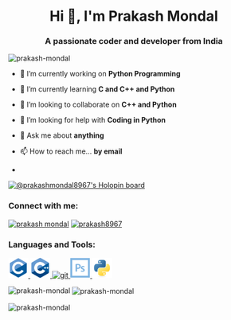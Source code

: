 <h1 align="center">Hi 👋, I'm Prakash Mondal</h1>
<h3 align="center">A passionate coder and developer from India</h3>

<p align="left"> <img src="https://komarev.com/ghpvc/?username=prakash-mondal&label=Profile%20views&color=0e75b6&style=flat" alt="prakash-mondal" /> </p>

- 🔭 I’m currently working on **Python Programming**

- 🌱 I’m currently learning **C and C++ and Python**

- 👯 I’m looking to collaborate on **C++ and Python**

- 🤝 I’m looking for help with **Coding in Python**

- 💬 Ask me about **anything**

- 📫 How to reach me... **by email**
- 
[![@prakashmondal8967's Holopin board](https://holopin.me/prakashmondal8967)](https://holopin.io/@prakashmondal8967)

<h3 align="left">Connect with me:</h3>
<p align="left">
<a href="https://fb.com/prakash mondal" target="blank"><img align="center" src="https://raw.githubusercontent.com/rahuldkjain/github-profile-readme-generator/master/src/images/icons/Social/facebook.svg" alt="prakash mondal" height="30" width="40" /></a>
<a href="https://www.codechef.com/users/prakash8967" target="blank"><img align="center" src="https://cdn.jsdelivr.net/npm/simple-icons@3.1.0/icons/codechef.svg" alt="prakash8967" height="30" width="40" /></a>
</p>

<h3 align="left">Languages and Tools:</h3>
<p align="left"> <a href="https://www.cprogramming.com/" target="_blank"> <img src="https://raw.githubusercontent.com/devicons/devicon/master/icons/c/c-original.svg" alt="c" width="40" height="40"/> </a> <a href="https://www.w3schools.com/cpp/" target="_blank"> <img src="https://raw.githubusercontent.com/devicons/devicon/master/icons/cplusplus/cplusplus-original.svg" alt="cplusplus" width="40" height="40"/> </a> <a href="https://git-scm.com/" target="_blank"> <img src="https://www.vectorlogo.zone/logos/git-scm/git-scm-icon.svg" alt="git" width="40" height="40"/> </a> <a href="https://www.photoshop.com/en" target="_blank"> <img src="https://raw.githubusercontent.com/devicons/devicon/master/icons/photoshop/photoshop-line.svg" alt="photoshop" width="40" height="40"/> </a> <a href="https://www.python.org" target="_blank"> <img src="https://raw.githubusercontent.com/devicons/devicon/master/icons/python/python-original.svg" alt="python" width="40" height="40"/> </a> </p>

<p><img align="left" src="https://github-readme-stats.vercel.app/api/top-langs?username=prakash-mondal&show_icons=true&locale=en&layout=compact" alt="prakash-mondal" /></p>

<p>&nbsp;<img align="center" src="https://github-readme-stats.vercel.app/api?username=prakash-mondal&show_icons=true&locale=en" alt="prakash-mondal" /></p>

<p><img align="center" src="https://github-readme-streak-stats.herokuapp.com/?user=prakash-mondal&" alt="prakash-mondal" /></p>
